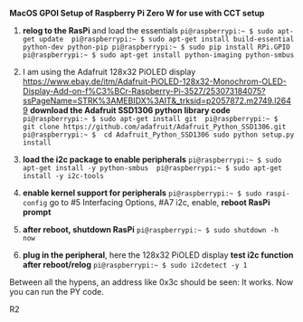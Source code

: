 **MacOS GPOI Setup of Raspberry Pi Zero W for use with CCT setup**

1. **relog to the RasPi** and load the essentials
`pi@raspberrypi:~ $ sudo apt-get update 
pi@raspberrypi:~ $ sudo apt-get install build-essential python-dev python-pip pi@raspberrypi:~ $ sudo pip install RPi.GPIO
pi@raspberrypi:~ $ sudo apt-get install python-imaging python-smbus`

2. I am using the Adafruit 128x32 PiOLED display https://www.ebay.de/itm/Adafruit-PiOLED-128x32-Monochrom-OLED-Display-Add-on-f%C3%BCr-Raspberry-Pi-3527/253073184075?ssPageName=STRK%3AMEBIDX%3AIT&_trksid=p2057872.m2749.l2649
  **download the Adafruit SSD1306 python library code**
`pi@raspberrypi:~ $ sudo apt-get install git 
pi@raspberrypi:~ $  git clone https://github.com/adafruit/Adafruit_Python_SSD1306.git 
pi@raspberrypi:~ $  cd Adafruit_Python_SSD1306 sudo python setup.py install`

3. **load the i2c package to enable peripherals**
`pi@raspberrypi:~ $ sudo apt-get install -y python-smbus 
pi@raspberrypi:~ $ sudo apt-get install -y i2c-tools`

4. **enable kernel support for peripherals**
`pi@raspberrypi:~ $ sudo raspi-config`
go to #5 Interfacing Options, #A7 i2c, enable, **reboot RasPi prompt**

5. **after reboot, shutdown RasPi**
`pi@raspberrypi:~ $ sudo shutdown -h now`

6. **plug in the peripheral**, here the 128x32 PiOLED display
**test i2c function after reboot/relog**
`pi@raspberrypi:~ $ sudo i2cdetect -y 1`

Between all the hypens, an address like 0x3c should be seen: It works.
Now you can run the PY code.

R2
